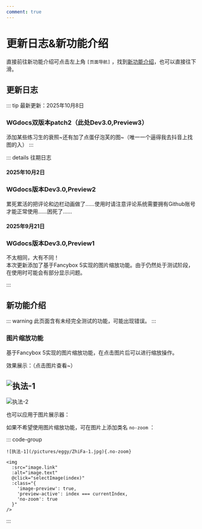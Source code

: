 ```yaml
---
comment: true
---
```

# 更新日志&新功能介绍

直接前往新功能介绍可点击左上角 `[页面导航]` ，找到[新功能介绍](#新功能介绍)，也可以直接往下滑。

## 更新日志

::: tip 最新更新：2025年10月8日
### WGdocs双版本patch2（此处Dev3.0,Preview3）
添加某些练习生的衰照~还有加了点蛋仔泡芙的图~（唯一一个逼得我去抖音上找图的入）
:::

::: details 往期日志

#### 2025年10月2日
### WGdocs版本Dev3.0,Preview2
累死累活的把评论和边栏动画做了……使用时请注意评论系统需要拥有Github账号才能正常使用……困死了……

#### 2025年9月21日
### WGdocs版本Dev3.0,Preview1
不太相同，大有不同！<br>本次更新添加了基于Fancybox 5实现的图片缩放功能。由于仍然处于测试阶段，在使用时可能会有部分显示问题。

:::

## 新功能介绍

::: warning
此页面含有未经完全测试的功能，可能出现错误。
:::

### 图片缩放功能

基于Fancybox 5实现的图片缩放功能，在点击图片后可以进行缩放操作。

效果展示：（点击图片查看~）

![执法-1](/pictures/eggy/ZhiFa-1.jpg)
---
![执法-2](/pictures/eggy/ZhiFa-2.jpeg)

也可以应用于图片展示器：
<ImageSlider
  :auto="true"
  :time="1500"
  :images="[
    { id: 1, text: '执法-1', link: '/pictures/eggy/ZhiFa-1.jpg' },
    { id: 2, text: '执法-2', link: '/pictures/eggy/ZhiFa-2.jpeg' },
    { id: 3, text: '执法-3', link: '/pictures/eggy/ZhiFa-3.jpg' },
    { id: 4, text: '执法-4', link: '/pictures/eggy/ZhiFa-4.jpg' }
  ]"
  ltext="执法~"
  rtext="大人~"
  rcolor="white"
/>

如果不希望使用图片缩放功能，可在图片上添加类名 `no-zoom` ：

::: code-group
```[markdown]
![执法-1](/pictures/eggy/ZhiFa-1.jpg){.no-zoom}
```

```[html]
<img
  :src="image.link"
  :alt="image.text"
  @click="selectImage(index)"
  :class="{
    'image-preview': true,
    'preview-active': index === currentIndex,
    'no-zoom': true
  }"
/>
```
:::

